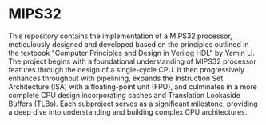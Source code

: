 # MIPS32
This repository contains the implementation of a MIPS32 processor, meticulously designed and developed based on the principles outlined in the textbook "Computer Principles and Design in Verilog HDL" by Yamin Li. The project begins with a foundational understanding of MIPS32 processor features through the design of a single-cycle CPU. It then progressively enhances throughput with pipelining, expands the Instruction Set Architecture (ISA) with a floating-point unit (FPU), and culminates in a more complete CPU design incorporating caches and Translation Lookaside Buffers (TLBs). Each subproject serves as a significant milestone, providing a deep dive into understanding and building complex CPU architectures.
